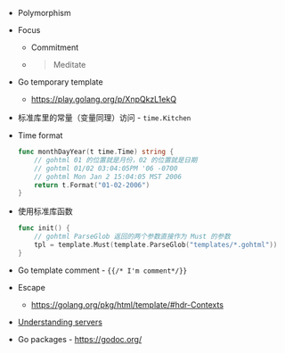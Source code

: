 - Polymorphism
- Focus
    - Commitment
    - > Meditate
- Go temporary template
    - https://play.golang.org/p/XnpQkzL1ekQ
- 标准库里的常量（变量同理）访问 - `time.Kitchen`
- Time format

    ```go
    func monthDayYear(t time.Time) string {
        // gohtml 01 的位置就是月份，02 的位置就是日期
        // gohtml 01/02 03:04:05PM '06 -0700
        // gohtml Mon Jan 2 15:04:05 MST 2006
        return t.Format("01-02-2006")
    }
    ```

- 使用标准库函数

    ```go
    func init() {
        // gohtml ParseGlob 返回的两个参数直接作为 Must 的参数
        tpl = template.Must(template.ParseGlob("templates/*.gohtml"))
    }
    ```

- Go template comment - `{{/* I'm comment*/}}`
- Escape
    - https://golang.org/pkg/html/template/#hdr-Contexts
- [Understanding servers](https://github.com/GoesToEleven/golang-web-dev/tree/master/014_understanding-servers)
- Go packages - https://godoc.org/